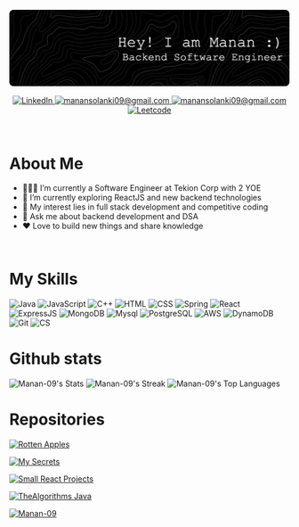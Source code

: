 ![Header](./assets//header.png)

<p align="center">
 <a href="https://www.linkedin.com/in/manan-solanki-b907091b4/" target="_blank">
  <img src="https://img.shields.io/badge/LinkedIn-0077B5?style=for-the-badge&logo=linkedin&logoColor=white" alt = "LinkedIn" />
  </a>
  <a href="mailto:manansolanki09@gmail.com" target="_blank">
  <img src="https://img.shields.io/badge/Gmail-D14836?style=for-the-badge&logo=gmail&logoColor=white
" alt="manansolanki09@gmail.com"/>
 </a>
 <a href="https://github.com/Manan-09" target="_blank">
  <img src="https://img.shields.io/badge/GitHub-100000?style=for-the-badge&logo=github&logoColor=white" alt="manansolanki09@gmail.com"/>
 </a>
  <a href="https://leetcode.com/Manan_09/" target="_blank">
  <img src="https://img.shields.io/badge/-LeetCode-FFA116?style=for-the-badge&logo=LeetCode&logoColor=black
" alt="Leetcode"/>
 </a>
</p>
<br />

# About Me #

- 👨🏽‍💻 I’m currently a Software Engineer at Tekion Corp with 2 YOE <br>
- 🌱 I’m currently exploring ReactJS and new backend technologies 
- 🤔 My interest lies in full stack development and competitive coding
- 💬 Ask me about backend development and DSA
- ❤️  Love to build new things and share knowledge

<br />

# My Skills #
![Java](https://img.shields.io/badge/Java-ED8B00?style=for-the-badge&logo=openjdk&logoColor=white)
![JavaScript](https://img.shields.io/badge/JavaScript-323330?style=for-the-badge&logo=javascript&logoColor=F7DF1E)
![C++](https://img.shields.io/badge/C%2B%2B-00599C?style=for-the-badge&logo=c%2B%2B&logoColor=white)
![HTML](https://img.shields.io/badge/HTML5-E34F26?style=for-the-badge&logo=html5&logoColor=white)
![CSS](https://img.shields.io/badge/CSS-239120?&style=for-the-badge&logo=css3&logoColor=white)
![Spring](https://img.shields.io/badge/Spring-6DB33F?style=for-the-badge&logo=spring&logoColor=white)
![React](https://img.shields.io/badge/React-20232A?style=for-the-badge&logo=react&logoColor=61DAF)
![ExpressJS](https://img.shields.io/badge/Express.js-404D59?style=for-the-badge)
![MongoDB](https://img.shields.io/badge/MongoDB-4EA94B?style=for-the-badge&logo=mongodb&logoColor=white)
![Mysql](https://img.shields.io/badge/MySQL-00000F?style=for-the-badge&logo=mysql&logoColor=white
)
![PostgreSQL](https://img.shields.io/badge/PostgreSQL-316192?style=for-the-badge&logo=postgresql&logoColor=white)
![AWS](https://img.shields.io/badge/Amazon_AWS-FF9900?style=for-the-badge&logo=amazonaws&logoColor=white)
![DynamoDB](https://img.shields.io/badge/Amazon%20DynamoDB-4053D6?style=for-the-badge&logo=Amazon%20DynamoDB&logoColor=white)
![Git](https://img.shields.io/badge/GIT-E44C30?style=for-the-badge&logo=git&logoColor=white)
![CS](https://img.shields.io/badge/Counter_Strike-000000?style=for-the-badge&logo=counter-strike&logoColor=white)

# Github stats #
![Manan-09's Stats](https://github-readme-stats.vercel.app/api?username=Manan-09&theme=dracula&show_icons=true&hide_border=true&count_private=true)
![Manan-09's Streak](https://github-readme-streak-stats.herokuapp.com/?user=Manan-09&theme=dracula&hide_border=true)
![Manan-09's Top Languages](https://github-readme-stats.vercel.app/api/top-langs/?username=Manan-09&theme=dracula&show_icons=true&hide_border=true&layout=compact)

# Repositories

[![Rotten Apples](https://github-readme-stats.vercel.app/api/pin/?username=Manan-09&repo=Rotten-Apples&theme=dracula&show_icons=true&hide_border=true&layout=compact)](https://github.com/Manan-09/Rotten-Apples)

[![My Secrets](https://github-readme-stats.vercel.app/api/pin/?username=Manan-09&repo=My-Secrets&theme=dracula&show_icons=true&hide_border=true&layout=compact)](https://github.com/Manan-09/My-Secrets)

[![Small React Projects](https://github-readme-stats.vercel.app/api/pin/?username=Manan-09&repo=Learning-React&theme=dracula&show_icons=true&hide_border=true&layout=compact)](https://github.com/Manan-09/Learning-React)

[![TheAlgorithms Java](https://github-readme-stats.vercel.app/api/pin/?username=Manan-09&repo=TheAlgorithms-Java&theme=dracula&show_icons=true&hide_border=true&layout=compact)](https://github.com/Manan-09/TheAlgorithms-Java)

[![Manan-09](https://github-readme-stats.vercel.app/api/pin/?username=Manan-09&repo=Manan-09&theme=dracula&show_icons=true&hide_border=true&layout=compact)](https://github.com/Manan-09/Manan-09)


